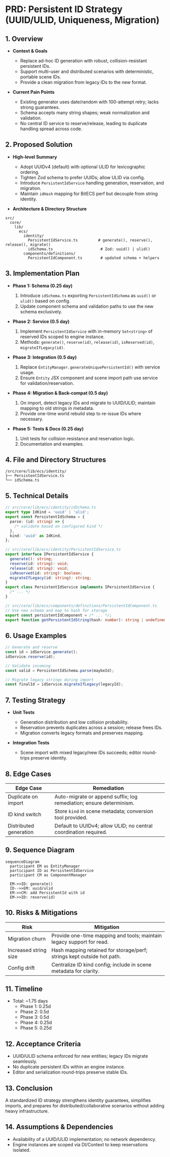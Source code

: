 # PRD: Persistent ID Strategy (UUID/ULID, Uniqueness, Migration)

## 1. Overview

- **Context & Goals**

  - Replace ad-hoc ID generation with robust, collision-resistant persistent IDs.
  - Support multi-user and distributed scenarios with deterministic, portable scene IDs.
  - Provide a clean migration from legacy IDs to the new format.

- **Current Pain Points**
  - Existing generator uses date/random with 100-attempt retry; lacks strong guarantees.
  - Schema accepts many string shapes; weak normalization and validation.
  - No central ID service to reserve/release, leading to duplicate handling spread across code.

## 2. Proposed Solution

- **High‑level Summary**

  - Adopt UUIDv4 (default) with optional ULID for lexicographic ordering.
  - Tighten Zod schema to prefer UUIDs; allow ULID via config.
  - Introduce `PersistentIdService` handling generation, reservation, and migration.
  - Maintain `idHash` mapping for BitECS perf but decouple from string identity.

- **Architecture & Directory Structure**

```text
src/
  core/
    lib/
      ecs/
        identity/
          PersistentIdService.ts         # generate(), reserve(), release(), migrate()
          idSchema.ts                     # Zod: uuid() | ulid()
        components/definitions/
          PersistentIdComponent.ts        # updated schema + helpers
```

## 3. Implementation Plan

- **Phase 1: Schema (0.25 day)**

  1. Introduce `idSchema.ts` exporting `PersistentIdSchema` as `uuid()` or `ulid()` based on config.
  2. Update component schema and validation paths to use the new schema exclusively.

- **Phase 2: Service (0.5 day)**

  1. Implement `PersistentIdService` with in-memory `Set<string>` of reserved IDs scoped to engine instance.
  2. Methods: `generate()`, `reserve(id)`, `release(id)`, `isReserved(id)`, `migrateIfLegacy(id)`.

- **Phase 3: Integration (0.5 day)**

  1. Replace `EntityManager.generateUniquePersistentId()` with service usage.
  2. Ensure `Entity` JSX component and scene import path use service for validation/reservation.

- **Phase 4: Migration & Back-compat (0.5 day)**

  1. On import, detect legacy IDs and migrate to UUID/ULID; maintain mapping to old strings in metadata.
  2. Provide one-time world rebuild step to re-issue IDs where necessary.

- **Phase 5: Tests & Docs (0.25 day)**
  1. Unit tests for collision resistance and reservation logic.
  2. Documentation and examples.

## 4. File and Directory Structures

```text
/src/core/lib/ecs/identity/
├── PersistentIdService.ts
└── idSchema.ts
```

## 5. Technical Details

```ts
// src/core/lib/ecs/identity/idSchema.ts
export type IdKind = 'uuid' | 'ulid';
export const PersistentIdSchema = {
  parse: (id: string) => {
    /* validate based on configured kind */
  },
  kind: 'uuid' as IdKind,
};
```

```ts
// src/core/lib/ecs/identity/PersistentIdService.ts
export interface IPersistentIdService {
  generate(): string;
  reserve(id: string): void;
  release(id: string): void;
  isReserved(id: string): boolean;
  migrateIfLegacy(id: string): string;
}
export class PersistentIdService implements IPersistentIdService {
  /* ... */
}
```

```ts
// src/core/lib/ecs/components/definitions/PersistentIdComponent.ts
// Use new schema and map to hash for storage
export const persistentIdComponent = /* ... */;
export function getPersistentIdString(hash: number): string | undefined { /* ... */ }
```

## 6. Usage Examples

```ts
// Generate and reserve
const id = idService.generate();
idService.reserve(id);
```

```ts
// Validate incoming
const valid = PersistentIdSchema.parse(maybeId);
```

```ts
// Migrate legacy strings during import
const finalId = idService.migrateIfLegacy(legacyId);
```

## 7. Testing Strategy

- **Unit Tests**

  - Generation distribution and low collision probability.
  - Reservation prevents duplicates across a session; release frees IDs.
  - Migration converts legacy formats and preserves mapping.

- **Integration Tests**
  - Scene import with mixed legacy/new IDs succeeds; editor round-trips preserve identity.

## 8. Edge Cases

| Edge Case              | Remediation                                                         |
| ---------------------- | ------------------------------------------------------------------- |
| Duplicate on import    | Auto-migrate or append suffix; log remediation; ensure determinism. |
| ID kind switch         | Store `kind` in scene metadata; conversion tool provided.           |
| Distributed generation | Default to UUIDv4; allow ULID; no central coordination required.    |

## 9. Sequence Diagram

```mermaid
sequenceDiagram
  participant EM as EntityManager
  participant ID as PersistentIdService
  participant CM as ComponentManager

  EM->>ID: generate()
  ID-->>EM: uuid/ulid
  EM->>CM: add PersistentId with id
  EM->>ID: reserve(id)
```

## 10. Risks & Mitigations

| Risk                  | Mitigation                                                             |
| --------------------- | ---------------------------------------------------------------------- |
| Migration churn       | Provide one-time mapping and tools; maintain legacy support for read.  |
| Increased string size | Hash mapping retained for storage/perf; strings kept outside hot path. |
| Config drift          | Centralize ID kind config; include in scene metadata for clarity.      |

## 11. Timeline

- Total: ~1.75 days
  - Phase 1: 0.25d
  - Phase 2: 0.5d
  - Phase 3: 0.5d
  - Phase 4: 0.25d
  - Phase 5: 0.25d

## 12. Acceptance Criteria

- UUID/ULID schema enforced for new entities; legacy IDs migrate seamlessly.
- No duplicate persistent IDs within an engine instance.
- Editor and serialization round-trips preserve stable IDs.

## 13. Conclusion

A standardized ID strategy strengthens identity guarantees, simplifies imports, and prepares for distributed/collaborative scenarios without adding heavy infrastructure.

## 14. Assumptions & Dependencies

- Availability of a UUID/ULID implementation; no network dependency.
- Engine instances are scoped via DI/Context to keep reservations isolated.
